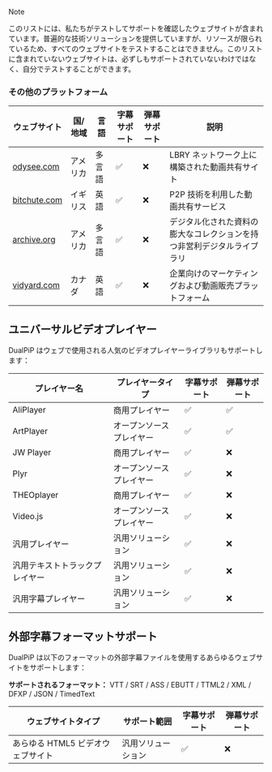 > [!NOTE]
> このリストには、私たちがテストしてサポートを確認したウェブサイトが含まれています。普遍的な技術ソリューションを提供していますが、リソースが限られているため、すべてのウェブサイトをテストすることはできません。このリストに含まれていないウェブサイトは、必ずしもサポートされていないわけではなく、自分でテストすることができます。

### その他のプラットフォーム

| ウェブサイト                                                    | 国/地域  | 言語   | 字幕サポート | 弾幕サポート | 説明                                                                   |
| --------------------------------------------------------------- | -------- | ------ | ------------ | ------------ | ---------------------------------------------------------------------- |
| <a href="https://odysee.com" target="_blank">odysee.com</a>     | アメリカ | 多言語 | ✅           | ❌           | LBRY ネットワーク上に構築された動画共有サイト                          |
| <a href="https://bitchute.com" target="_blank">bitchute.com</a> | イギリス | 英語   | ✅           | ❌           | P2P 技術を利用した動画共有サービス                                     |
| <a href="https://archive.org" target="_blank">archive.org</a>   | アメリカ | 多言語 | ✅           | ❌           | デジタル化された資料の膨大なコレクションを持つ非営利デジタルライブラリ |
| <a href="https://vidyard.com" target="_blank">vidyard.com</a>   | カナダ   | 英語   | ✅           | ❌           | 企業向けのマーケティングおよび動画販売プラットフォーム                 |

## ユニバーサルビデオプレイヤー

DualPiP はウェブで使用される人気のビデオプレイヤーライブラリもサポートします：

| プレイヤー名                   | プレイヤータイプ         | 字幕サポート | 弾幕サポート |
| ------------------------------ | ------------------------ | ------------ | ------------ |
| AliPlayer                      | 商用プレイヤー           | ✅           | ✅           |
| ArtPlayer                      | オープンソースプレイヤー | ✅           | ✅           |
| JW Player                      | 商用プレイヤー           | ✅           | ❌           |
| Plyr                           | オープンソースプレイヤー | ✅           | ❌           |
| THEOplayer                     | 商用プレイヤー           | ✅           | ❌           |
| Video.js                       | オープンソースプレイヤー | ✅           | ❌           |
| 汎用プレイヤー                 | 汎用ソリューション       | ✅           | ❌           |
| 汎用テキストトラックプレイヤー | 汎用ソリューション       | ✅           | ❌           |
| 汎用字幕プレイヤー             | 汎用ソリューション       | ✅           | ❌           |

## 外部字幕フォーマットサポート

DualPiP は以下のフォーマットの外部字幕ファイルを使用するあらゆるウェブサイトをサポートします：

**サポートされるフォーマット：** VTT / SRT / ASS / EBUTT / TTML2 / XML / DFXP / JSON / TimedText

| ウェブサイトタイプ                | サポート範囲       | 字幕サポート | 弾幕サポート |
| --------------------------------- | ------------------ | ------------ | ------------ |
| あらゆる HTML5 ビデオウェブサイト | 汎用ソリューション | ✅           | ❌           |
